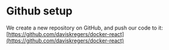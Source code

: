 # Github setup

We create a new repository on GitHub, and push our code to it:
[https://github.com/daviskregers/docker-react](https://github.com/daviskregers/docker-react)